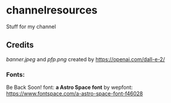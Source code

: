 # channelresources
Stuff for my channel

## Credits
*banner.jpeg* and *pfp.png* created by
https://openai.com/dall-e-2/

### Fonts:
Be Back Soon! font: **a Astro Space font**
by wepfont:
https://www.fontspace.com/a-astro-space-font-f46028


